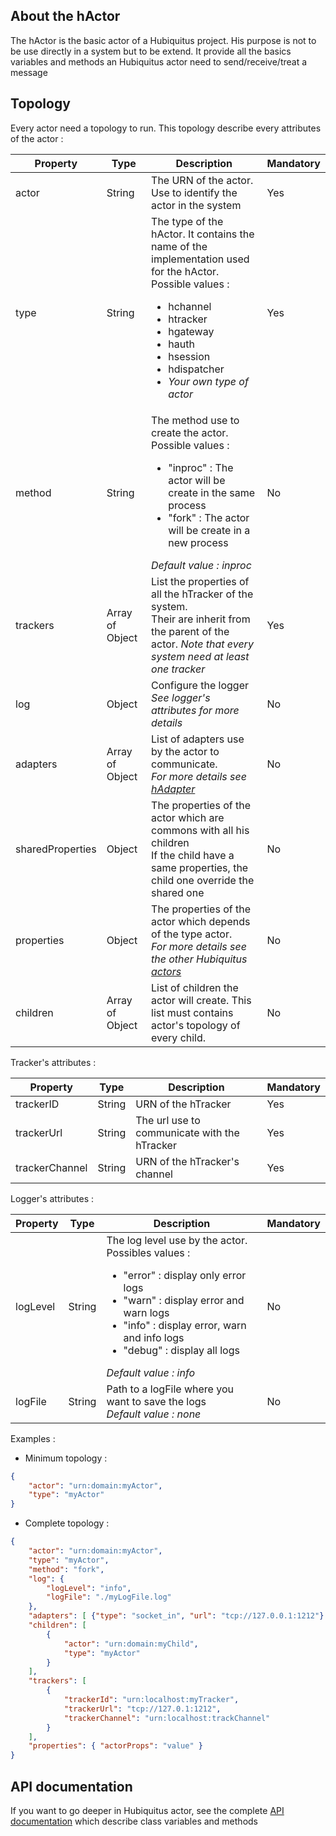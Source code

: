 ## About the hActor

The hActor is the basic actor of a Hubiquitus project.
His purpose is not to be use directly in a system but to be extend.
It provide all the basics variables and methods an Hubiquitus actor need to send/receive/treat a message

## Topology

Every actor need a topology to run. This topology describe every attributes of the actor :
<table>
    <thead>
        <tr>
            <th>Property</th>
            <th>Type</th>
            <th>Description</th>
            <th>Mandatory</th>
        </tr>
    </thead>
    <tbody>
        <tr>
            <td>actor</td>
            <td>String</td>
            <td>The URN of the actor. Use to identify the actor in the system</td>
            <td>Yes</td>
        </tr>
        <tr>
            <td>type</td>
            <td>String</td>
            <td>The type of the hActor. It contains the name of the implementation used for the hActor.<br/>
                Possible values :
                <ul>
                    <li>hchannel</li>
                    <li>htracker</li>
                    <li>hgateway</li>
                    <li>hauth</li>
                    <li>hsession</li>
                    <li>hdispatcher</li>
                    <li><em>Your own type of actor</em></li>
                </ul>
            </td>
            <td>Yes</td>
        </tr>
        <tr>
            <td>method</td>
            <td>String</td>
            <td>The method use to create the actor.<br/>
                Possible values :
                <ul>
                    <li>"inproc" : The actor will be create in the same process</li>
                    <li>"fork" : The actor will be create in a new process</li>
                </ul>
                <em>Default value : inproc</em>
            </td>
            <td>No</td>
        </tr>
        <tr>
            <td>trackers</td>
            <td>Array of Object</td>
            <td>List the properties of all the hTracker of the system.<br/>
                Their are inherit from the parent of the actor.
                <em>Note that every system need at least one tracker
            </td>
            <td>Yes</td>
        </tr>
        <tr>
            <td>log</td>
            <td>Object</td>
            <td>Configure the logger <br/>
                <em> See logger's attributes for more details </em>
            </td>
            <td>No</td>
        </tr>
        <tr>
            <td>adapters</td>
            <td>Array of Object</td>
            <td>List of adapters use by the actor to communicate. <br/>
                <em>For more details see <a href="https://github.com/hubiquitus/hubiquitus/blob/master/docs/adapters/hAdapters.md">hAdapter</a></em>
            </td>
            <td>No</td>
        </tr>
        <tr>
            <td>sharedProperties</td>
            <td>Object</td>
            <td>The properties of the actor which are commons with all his children<br/>
                If the child have a same properties, the child one override the shared one
            </td>
            <td>No</td>
        </tr>
        <tr>
            <td>properties</td>
            <td>Object</td>
            <td>The properties of the actor which depends of the type actor.<br/>
                <em> For more details see the other Hubiquitus <a href="https://github.com/hubiquitus/hubiquitus/blob/master/docs/actors">actors</a></em>
            </td>
            <td>No</td>
        </tr>
        <tr>
            <td>children</td>
            <td>Array of Object</td>
            <td>List of children the actor will create.
                This list must contains actor's topology of every child.
            </td>
            <td>No</td>
        </tr>
    </tbody>
</table>

Tracker's attributes :
<table>
    <thead>
        <tr>
            <th>Property</th>
            <th>Type</th>
            <th>Description</th>
            <th>Mandatory</th>
        </tr>
    </thead>
    <tbody>
        <tr>
            <td>trackerID</td>
            <td>String</td>
            <td>URN of the hTracker</td>
            <td>Yes</td>
        </tr>
        <tr>
            <td>trackerUrl</td>
            <td>String</td>
            <td>The url use to communicate with the hTracker</td>
            <td>Yes</td>
        </tr>
        <tr>
            <td>trackerChannel</td>
            <td>String</td>
            <td>URN of the hTracker's channel</td>
            <td>Yes</td>
        </tr>
    </tbody>
</table>

Logger's attributes :

<table>
    <thead>
        <tr>
            <th>Property</th>
            <th>Type</th>
            <th>Description</th>
            <th>Mandatory</th>
        </tr>
    </thead>
    <tbody>
        <tr>
            <td>logLevel</td>
            <td>String</td>
            <td>The log level use by the actor. Possibles values :
                <ul>
                    <li>"error" : display only error logs</li>
                    <li>"warn" : display error and warn logs</li>
                    <li>"info" : display error, warn and info logs</li>
                    <li>"debug" : display all logs</li>
                </ul>
                <em> Default value : info </em>
            </td>
            <td>No</td>
        </tr>
        <tr>
            <td>logFile</td>
            <td>String</td>
            <td>Path to a logFile where you want to save the logs<br/>
                <em> Default value : none </em>
            </td>
            <td>No</td>
        </tr>
    </tbody>
</table>


Examples :

* Minimum topology :

```json
{
    "actor": "urn:domain:myActor",
    "type": "myActor"
}
```
* Complete topology :

```json
{
    "actor": "urn:domain:myActor",
    "type": "myActor",
    "method": "fork",
    "log": {
        "logLevel": "info",
        "logFile": "./myLogFile.log"
    },
    "adapters": [ {"type": "socket_in", "url": "tcp://127.0.0.1:1212"} ],
    "children": [
        {
            "actor": "urn:domain:myChild",
            "type": "myActor"
        }
    ],
    "trackers": [
        {
            "trackerId": "urn:localhost:myTracker",
            "trackerUrl": "tcp://127.0.1:1212",
            "trackerChannel": "urn:localhost:trackChannel"
        }
    ],
    "properties": { "actorProps": "value" }
}
```

## API documentation

If you want to go deeper in Hubiquitus actor, see the complete [API documentation](http://coffeedoc.info/github/hubiquitus/hubiquitus/master/) which describe class variables and methods

